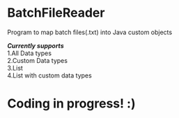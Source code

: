 # BatchFileReader


Program to map batch files(.txt) into Java custom objects

<b><i>Currently supports</i></b><br>
1.All Data types<br>
2.Custom Data types<br>
3.List<br>
4.List with custom data types<br>

# <b>Coding in progress! :)</b>
